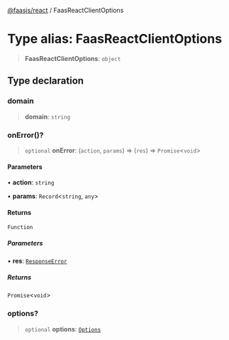 [@faasjs/react](../README.md) / FaasReactClientOptions

# Type alias: FaasReactClientOptions

> **FaasReactClientOptions**: `object`

## Type declaration

### domain

> **domain**: `string`

### onError()?

> `optional` **onError**: (`action`, `params`) => (`res`) => `Promise`\<`void`\>

#### Parameters

• **action**: `string`

• **params**: `Record`\<`string`, `any`\>

#### Returns

`Function`

##### Parameters

• **res**: [`ResponseError`](../classes/ResponseError.md)

##### Returns

`Promise`\<`void`\>

### options?

> `optional` **options**: [`Options`](Options.md)
